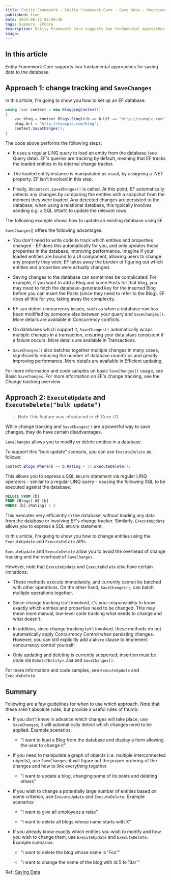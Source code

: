 ```yaml
---
title: Entity Framework - Entity Framework Core - Save data - Overview
published: true
date: 2024-08-12 08:09:48
tags: Summary, EFCore
description: Entity Framework Core supports two fundamental approaches for saving data to the database.
image:
---
```


## In this article

Entity Framework Core supports two fundamental approaches for saving data to the database.

## Approach 1: change tracking and ```SaveChanges```

In this article, I'm going to show you how to set up an EF database.

```c#
using (var context = new BloggingContext())
{
    var blog = context.Blogs.Single(b => b.Url == "http://example.com");
    blog.Url = "http://example.com/blog";
    context.SaveChanges();
}
```

The code above performs the following steps:

- It uses a regular LINQ query to load an entity from the database (see Query data). EF's queries are tracking by default, meaning that EF tracks the loaded entities in its internal change tracker.

- The loaded entity instance is manipulated as usual, by assigning a .NET property. EF isn't involved in this step.

- Finally, ```DbContext.SaveChanges()``` is called. At this point, EF automatically detects any changes by comparing the entities with a snapshot from the moment they were loaded. Any detected changes are persisted to the database; when using a relational database, this typically involves sending e.g. a SQL ```UPDATE``` to update the relevant rows.

The following example shows how to update an existing database using EF.

 ```SaveChanges```() offers the following advantages:

- You don't need to write code to track which entities and properties changed - EF does this automatically for you, and only updates those properties in the database, improving performance. Imagine if your loaded entities are bound to a UI component, allowing users to change any property they wish; EF takes away the burden of figuring out which entities and properties were actually changed.

- Saving changes to the database can sometimes be complicated! For example, if you want to add a Blog and some Posts for that blog, you may need to fetch the database-generated key for the inserted Blog before you can insert the Posts (since they need to refer to the Blog). EF does all this for you, taking away the complexity.

- EF can detect concurrency issues, such as when a database row has been modified by someone else between your query and ```SaveChanges()```. More details are available in Concurrency conflicts.

- On databases which support it, ```SaveChanges()``` automatically wraps multiple changes in a transaction, ensuring your data stays consistent if a failure occurs. More details are available in Transactions.

- ```SaveChanges()``` also batches together multiple changes in many cases, significantly reducing the number of database roundtrips and greatly improving performance. More details are available in Efficient updating.

For more information and code samples on basic ```SaveChanges()``` usage, see Basic ```SaveChanges```. For more information on EF's change tracking, see the Change tracking overview.

## Approach 2: ```ExecuteUpdate``` and ```ExecuteDelete("bulk update")```

> Note
This feature was introduced in EF Core 7.0.

While change tracking and ```SaveChanges()``` are a powerful way to save changes, they do have certain disadvantages.

 ```SaveChanges``` allows you to modify or delete entities in a database.

To support this "bulk update" scenario, you can use ```ExecuteDelete``` as follows:

```c#
context.Blogs.Where(b => b.Rating < 3).ExecuteDelete();
```

This allows you to express a SQL ```DELETE``` statement via regular LINQ operators - similar to a regular LINQ query - causing the following SQL to be executed against the database:

```sql
DELETE FROM [b]
FROM [Blogs] AS [b]
WHERE [b].[Rating] < 3
```

This executes very efficiently in the database, without loading any data from the database or involving EF's change tracker. Similarly, ```ExecuteUpdate``` allows you to express a SQL ```UPDATE``` statement.

In this article, I'm going to show you how to change entities using the ```ExecuteUpdate``` and ```ExecuteDelete``` APIs.

 ```ExecuteUpdate``` and ```ExecuteDelete``` allow you to avoid the overhead of change tracking and the overhead of ```SaveChanges```.

However, note that ```ExecuteUpdate``` and ```ExecuteDelete``` also have certain limitations:

- These methods execute immediately, and currently cannot be batched with other operations. On the other hand, ```SaveChanges()```, can batch multiple operations together.

- Since change tracking isn't involved, it's your responsibility to know exactly which entities and properties need to be changed. This may mean more manual, low-level code tracking what needs to change and what doesn't.

- In addition, since change tracking isn't involved, these methods do not automatically apply Concurrency Control when persisting changes. However, you can still explicitly add a ```Where``` clause to implement concurrency control yourself.

- Only updating and deleting is currently supported; insertion must be done via ```DbSet<TEntity>.Add``` and ```SaveChanges()```.

For more information and code samples, see ```ExecuteUpdate``` and ```ExecuteDelete```.

## Summary

Following are a few guidelines for when to use which approach. Note that these aren't absolute rules, but provide a useful rules of thumb:

- If you don't know in advance which changes will take place, use ```SaveChanges```; it will automatically detect which changes need to be applied. Example scenarios:

  - "I want to load a Blog from the database and display a form allowing the user to change it"

- If you need to manipulate a graph of objects (i.e. multiple interconnected objects), use ```SaveChanges```; it will figure out the proper ordering of the changes and how to link everything together.

  - "I want to update a blog, changing some of its posts and deleting others"

- If you wish to change a potentially large number of entities based on some criterion, use ```ExecuteUpdate``` and ```ExecuteDelete```. Example scenarios:

  - "I want to give all employees a raise"

  - "I want to delete all blogs whose name starts with X"

- If you already know exactly which entities you wish to modify and how you wish to change them, use ```ExecuteUpdate``` and ```ExecuteDelete```. Example scenarios:

  - "I want to delete the blog whose name is 'Foo'"

  - "I want to change the name of the blog with Id 5 to 'Bar'"

Ref: [Saving Data](https://learn.microsoft.com/en-us/ef/core/saving/)